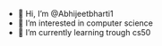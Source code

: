 - 👋 Hi, I’m @Abhijeetbharti1
- 👀 I’m interested in computer science
- 🌱 I’m currently learning trough cs50


<!---
Abhijeetbharti1/Abhijeetbharti1 is a ✨ special ✨ repository because its `README.md` (this file) appears on your GitHub profile.
You can click the Preview link to take a look at your changes.
--->
